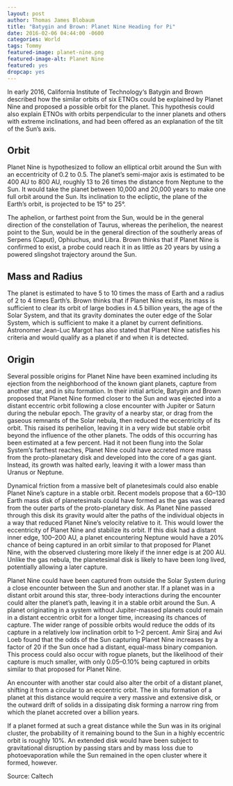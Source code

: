 ```yaml
---
layout: post
author: Thomas James Blobaum 
title: "Batygin and Brown: Planet Nine Heading for Pi"
date: 2016-02-06 04:44:00 -0600
categories: World
tags: Tommy 
featured-image: planet-nine.png
featured-image-alt: Planet Nine 
featured: yes 
dropcap: yes 
---
```

In early 2016, California Institute of Technology‘s Batygin and Brown described how the similar orbits of six ETNOs could be explained by Planet Nine and proposed a possible orbit for the planet. This hypothesis could also explain ETNOs with orbits perpendicular to the inner planets and others with extreme inclinations, and had been offered as an explanation of the tilt of the Sun’s axis.

<a href="https://en.wikipedia.org/wiki/Planet_Nine" data-iframely-url></a>

## Orbit
Planet Nine is hypothesized to follow an elliptical orbit around the Sun with an eccentricity of 0.2 to 0.5. The planet’s semi-major axis is estimated to be 400 AU to 800 AU, roughly 13 to 26 times the distance from Neptune to the Sun. It would take the planet between 10,000 and 20,000 years to make one full orbit around the Sun. Its inclination to the ecliptic, the plane of the Earth’s orbit, is projected to be 15° to 25°. 

The aphelion, or farthest point from the Sun, would be in the general direction of the constellation of Taurus, whereas the perihelion, the nearest point to the Sun, would be in the general direction of the southerly areas of Serpens (Caput), Ophiuchus, and Libra. Brown thinks that if Planet Nine is confirmed to exist, a probe could reach it in as little as 20 years by using a powered slingshot trajectory around the Sun.

## Mass and Radius
The planet is estimated to have 5 to 10 times the mass of Earth and a radius of 2 to 4 times Earth’s. Brown thinks that if Planet Nine exists, its mass is sufficient to clear its orbit of large bodies in 4.5 billion years, the age of the Solar System, and that its gravity dominates the outer edge of the Solar System, which is sufficient to make it a planet by current definitions. Astronomer Jean-Luc Margot has also stated that Planet Nine satisfies his criteria and would qualify as a planet if and when it is detected.

## Origin
Several possible origins for Planet Nine have been examined including its ejection from the neighborhood of the known giant planets, capture from another star, and in situ formation. In their initial article, Batygin and Brown proposed that Planet Nine formed closer to the Sun and was ejected into a distant eccentric orbit following a close encounter with Jupiter or Saturn during the nebular epoch. The gravity of a nearby star, or drag from the gaseous remnants of the Solar nebula, then reduced the eccentricity of its orbit. This raised its perihelion, leaving it in a very wide but stable orbit beyond the influence of the other planets. The odds of this occurring has been estimated at a few percent. Had it not been flung into the Solar System’s farthest reaches, Planet Nine could have accreted more mass from the proto-planetary disk and developed into the core of a gas giant. Instead, its growth was halted early, leaving it with a lower mass than Uranus or Neptune.

Dynamical friction from a massive belt of planetesimals could also enable Planet Nine’s capture in a stable orbit. Recent models propose that a 60–130 Earth mass disk of planetesimals could have formed as the gas was cleared from the outer parts of the proto-planetary disk. As Planet Nine passed through this disk its gravity would alter the paths of the individual objects in a way that reduced Planet Nine’s velocity relative to it. This would lower the eccentricity of Planet Nine and stabilize its orbit. If this disk had a distant inner edge, 100–200 AU, a planet encountering Neptune would have a 20% chance of being captured in an orbit similar to that proposed for Planet Nine, with the observed clustering more likely if the inner edge is at 200 AU. Unlike the gas nebula, the planetesimal disk is likely to have been long lived, potentially allowing a later capture.

Planet Nine could have been captured from outside the Solar System during a close encounter between the Sun and another star. If a planet was in a distant orbit around this star, three-body interactions during the encounter could alter the planet’s path, leaving it in a stable orbit around the Sun. A planet originating in a system without Jupiter-massed planets could remain in a distant eccentric orbit for a longer time, increasing its chances of capture. The wider range of possible orbits would reduce the odds of its capture in a relatively low inclination orbit to 1–2 percent. Amir Siraj and Avi Loeb found that the odds of the Sun capturing Planet Nine increases by a factor of 20 if the Sun once had a distant, equal-mass binary companion. This process could also occur with rogue planets, but the likelihood of their capture is much smaller, with only 0.05–0.10% being captured in orbits similar to that proposed for Planet Nine.

An encounter with another star could also alter the orbit of a distant planet, shifting it from a circular to an eccentric orbit. The in situ formation of a planet at this distance would require a very massive and extensive disk, or the outward drift of solids in a dissipating disk forming a narrow ring from which the planet accreted over a billion years. 

If a planet formed at such a great distance while the Sun was in its original cluster, the probability of it remaining bound to the Sun in a highly eccentric orbit is roughly 10%. An extended disk would have been subject to gravitational disruption by passing stars and by mass loss due to photoevaporation while the Sun remained in the open cluster where it formed, however.

Source: Caltech 

<a href="https://www.caltech.edu/about/news/caltech-researchers-find-evidence-real-ninth-planet-49523" data-iframely-url></a>



